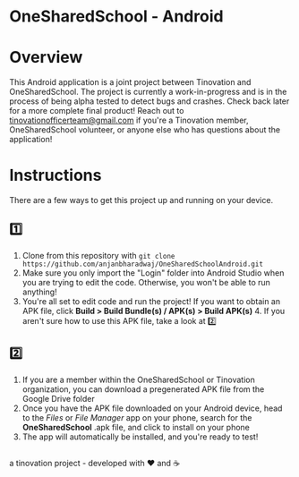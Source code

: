 # OneSharedSchool - Android

# Overview
This Android application is a joint project between Tinovation and OneSharedSchool. The project is currently a work-in-progress and is in the process of being alpha tested to detect bugs and crashes. Check back later for a more complete final product! 
Reach out to tinovationofficerteam@gmail.com if you're a Tinovation member, OneSharedSchool volunteer, or anyone else who has questions about the application!

# Instructions

There are a few ways to get this project up and running on your device.

## 1️⃣

 1. Clone from this repository with `git clone https://github.com/anjanbharadwaj/OneSharedSchoolAndroid.git`
 2. Make sure you only import the "Login" folder into Android Studio when you are trying to edit the code. Otherwise, you won't be able to run anything!
 3. You're all set to edit code and run the project! If you want to obtain an APK file, click **Build > Build Bundle(s) / APK(s) > Build APK(s)**
	 4. If you aren't sure how to use this APK file, take a look at 2️⃣

## 2️⃣

 1. If you are a member within the OneSharedSchool or Tinovation organization, you can download a pregenerated APK file from the Google Drive folder
 2.  Once you have the APK file downloaded on your Android device, head to the *Files* or *File Manager* app on your phone, search for the **OneSharedSchool** .apk file, and click to install on your phone
 3. The app will automatically be installed, and you're ready to test!




## 

a tinovation project - developed with ❤️ and ☕️
